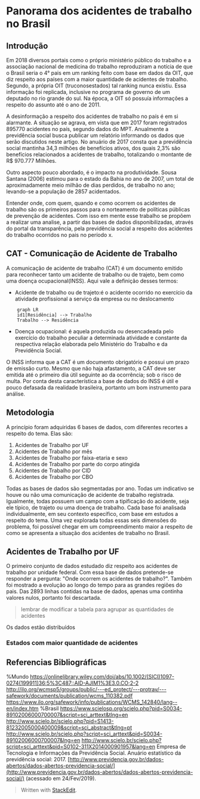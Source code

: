 # Panorama dos acidentes de trabalho no Brasil

## Introdução

Em 2018 diversos portais como o próprio ministério público do trabalho e a associação nacional de medicina do trabalho reproduziram a notícia de que o Brasil seria o 4° pais em um ranking feito com base em dados da OIT, que diz respeito aos países com a maior quantidade de acidentes de trabalho. Segundo, a própria OIT (truconosestados) tal ranking nunca existiu. Essa informação foi replicada, inclusive no programa de governo de um deputado no rio grande do sul. Na época, a OIT só possuía informações a respeito do assunto até o ano de 2011.

A desinformação a respeito dos acidentes de trabalho no país é em si alarmante. A situação se agrava, em vista que em 2017 foram registrados 895770 acidentes no país, segundo dados do MPT. Anualmente a previdência social busca publicar um relatório informando os dados que serão discutidos neste artigo. No anuário de 2017 consta que a previdência social mantinha 34,3 milhões de benefícios ativos, dos quais 2,3% são benefícios relacionados a acidentes de trabalho, totalizando o montante de R$ 970.777 Milhões.

Outro aspecto pouco abordado, é  o impacto na produtividade. Sousa Santana (2006) estimou para o estado da Bahia no ano de 2007, um total de aproximadamente meio milhão de dias perdidos, de trabalho no ano; levando-se a população de 2857 acidentados.

Entender onde, com quem, quando e como ocorrem os acidentes de trabalho são os primeiros passos para o norteamento de políticas públicas de prevenção de acidentes.  Com isso em mente esse trabalho se propõem a realizar uma analise, a partir das bases de dados disponibilizadas, através do portal da transparência, pela previdência social a respeito dos acidentes do trabalho ocorridos no pais no período x.  

## CAT - Comunicação de Acidente de Trabalho
A comunicação de acidente de trabalho (CAT) é um documento emitido para reconhecer tanto um  acidente de trabalho ou  de trajeto, bem como uma  doença ocupacional(INSS). Aqui vale a definição desses termos:

-   Acidente de trabalho ou de trajeto:é o acidente ocorrido no exercício da atividade profissional a serviço da empresa ou no deslocamento
```mermaid
	graph LR
    id1[Residência] --> Trabalho
    Trabalho --> Residência
```

    
-   Doença ocupacional: é aquela produzida ou desencadeada pelo exercício do trabalho peculiar a determinada atividade e constante da respectiva relação elaborada pelo Ministério do Trabalho e da Previdência Social.
    

O INSS informa que a CAT é um documento obrigatório e possui um prazo de emissão curto. Mesmo que não haja afastamento, a CAT deve ser emitida até o primeiro dia útil seguinte ao da ocorrência; sob o risco de multa. Por conta desta característica a base de dados do INSS é útil e pouco defasada da realidade brasileira, portanto um bom instrumento para análise.



## Metodologia  
A princípio foram adquiridas 6 bases de dados, com diferentes recortes a respeito do tema. Elas são:  
1. Acidentes de Trabalho por UF  
2. Acidentes de Trabalho por mês  
3. Acidentes de Trabalho por faixa-etaria e sexo  
4. Acidentes de Trabalho por parte do corpo atingida  
5. Acidentes de Trabalho por CID  
6. Acidentes de Trabalho por CBO  
  
Todas as bases de dados são segmentadas por ano. Todas um indicativo se houve ou não uma comunicação de acidente de trabalho registrada. Igualmente, todas possuem um campo com a tipificação do acidente, seja ele típico, de trajeto ou uma doença de trabalho. Cada base foi analisada individualmente, em seu contexto específico, com base em estudos a respeito do tema. Uma vez explorada todas essas seis dimensões do problema, foi possível chegar em um compreendimento maior a respeito de como se apresenta a situação dos acidentes de trabalho no Brasil.

## Acidentes de Trabalho por UF

O primeiro conjunto de dados estudado diz respeito aos acidentes de trabalho por unidade federal. Com essa base de dados pretende-se responder a pergunta: "Onde ocorrem os acidentes de trabalho?". Também foi mostrado a evolução ao longo do tempo para as grandes regiões do pais. 
Das 2893 linhas contidas na base de dados, apenas uma continha valores nulos, portanto foi descartada.
>lembrar de modificar a tabela para agrupar as quantidades de acidentes 

Os dados estão distribuídos 

### Estados com maior quantidade de acidentes


## Referencias Bibliográficas

%Mundo
https://onlinelibrary.wiley.com/doi/abs/10.1002/(SICI)1097-0274(199911)36:5%3C487::AID-AJIM1%3E3.0.CO;2-2
http://ilo.org/wcmsp5/groups/public/---ed_protect/---protrav/---safework/documents/publication/wcms_110382.pdf
https://www.ilo.org/safework/info/publications/WCMS_142840/lang--en/index.htm
%Brasil
https://www.scielosp.org/scielo.php?pid=S0034-89102006000700007&script=sci_arttext&tlng=en
http://www.scielo.br/scielo.php?pid=S1413-81232005000400009&script=sci_abstract&tlng=pt
http://www.scielo.br/scielo.php?script=sci_arttext&pid=S0034-89102006000700007&lng=en
http://www.scielo.br/scielo.php?script=sci_arttext&pid=S0102-311X2014000901957&lang=en
Empresa de Tecnologia e Informações da Previdência Social. Anuário estatístico da previdência social: 2017. [http://www.previdencia.gov.br/dados-abertos/dados-abertos-previdencia-social/](http://www.previdencia.gov.br/dados-abertos/dados-abertos-previdencia-social/) (acessado em 24/Fev/2019).
> Written with [StackEdit](https://stackedit.io/).
<!--stackedit_data:
eyJoaXN0b3J5IjpbLTI0MDkyOTQ1NSwtMTgzODYzMTMzLC0zND
UyMDM3MTEsMTE3MDE2NjIyMywxMjg2NDcwOTAyLC05MDU1MTI4
MTksLTEyNTg2MDU2NjIsMTMzMzEyNDc4NSwxMzI5NTM2OTE5LC
0yMzk3OTkzNjcsLTU2NzU1MzM3MywtMTQzNTEwODMzMCwtMTM3
Mjk3ODA0NCwtODM2MTAwOTIxLC01MzcyMTc2NjQsLTE0ODA1MD
EwOCw3NDk2NjI0OTgsODk2MzA5NTUzLDExNTg2NTA2MTYsMjI0
ODI1MzgyXX0=
-->